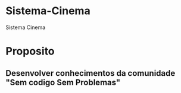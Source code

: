 # Sistema-Cinema
Sistema Cinema

# Proposito

<h2> Desenvolver conhecimentos da comunidade "Sem codigo Sem Problemas"

